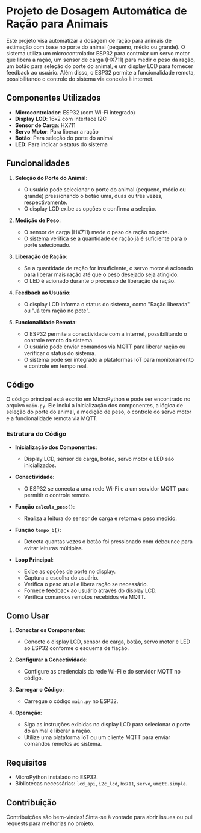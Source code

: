 # Projeto de Dosagem Automática de Ração para Animais

Este projeto visa automatizar a dosagem de ração para animais de estimação com base no porte do animal (pequeno, médio ou grande). O sistema utiliza um microcontrolador ESP32 para controlar um servo motor que libera a ração, um sensor de carga (HX711) para medir o peso da ração, um botão para seleção do porte do animal, e um display LCD para fornecer feedback ao usuário. Além disso, o ESP32 permite a funcionalidade remota, possibilitando o controle do sistema via conexão à internet.

## Componentes Utilizados

- **Microcontrolador**: ESP32 (com Wi-Fi integrado)
- **Display LCD**: 16x2 com interface I2C
- **Sensor de Carga**: HX711
- **Servo Motor**: Para liberar a ração
- **Botão**: Para seleção do porte do animal
- **LED**: Para indicar o status do sistema

## Funcionalidades

1. **Seleção do Porte do Animal**:
   - O usuário pode selecionar o porte do animal (pequeno, médio ou grande) pressionando o botão uma, duas ou três vezes, respectivamente.
   - O display LCD exibe as opções e confirma a seleção.

2. **Medição de Peso**:
   - O sensor de carga (HX711) mede o peso da ração no pote.
   - O sistema verifica se a quantidade de ração já é suficiente para o porte selecionado.

3. **Liberação de Ração**:
   - Se a quantidade de ração for insuficiente, o servo motor é acionado para liberar mais ração até que o peso desejado seja atingido.
   - O LED é acionado durante o processo de liberação de ração.

4. **Feedback ao Usuário**:
   - O display LCD informa o status do sistema, como "Ração liberada" ou "Já tem ração no pote".

5. **Funcionalidade Remota**:
   - O ESP32 permite a conectividade com a internet, possibilitando o controle remoto do sistema.
   - O usuário pode enviar comandos via MQTT para liberar ração ou verificar o status do sistema.
   - O sistema pode ser integrado a plataformas IoT para monitoramento e controle em tempo real.

## Código

O código principal está escrito em MicroPython e pode ser encontrado no arquivo `main.py`. Ele inclui a inicialização dos componentes, a lógica de seleção do porte do animal, a medição de peso, o controle do servo motor e a funcionalidade remota via MQTT.

### Estrutura do Código

- **Inicialização dos Componentes**:
  - Display LCD, sensor de carga, botão, servo motor e LED são inicializados.

- **Conectividade**:
  - O ESP32 se conecta a uma rede Wi-Fi e a um servidor MQTT para permitir o controle remoto.

- **Função `calcula_peso()`**:
  - Realiza a leitura do sensor de carga e retorna o peso medido.

- **Função `tempo_b()`**:
  - Detecta quantas vezes o botão foi pressionado com debounce para evitar leituras múltiplas.

- **Loop Principal**:
  - Exibe as opções de porte no display.
  - Captura a escolha do usuário.
  - Verifica o peso atual e libera ração se necessário.
  - Fornece feedback ao usuário através do display LCD.
  - Verifica comandos remotos recebidos via MQTT.

## Como Usar

1. **Conectar os Componentes**:
   - Conecte o display LCD, sensor de carga, botão, servo motor e LED ao ESP32 conforme o esquema de fiação.

2. **Configurar a Conectividade**:
   - Configure as credenciais da rede Wi-Fi e do servidor MQTT no código.

3. **Carregar o Código**:
   - Carregue o código `main.py` no ESP32.

4. **Operação**:
   - Siga as instruções exibidas no display LCD para selecionar o porte do animal e liberar a ração.
   - Utilize uma plataforma IoT ou um cliente MQTT para enviar comandos remotos ao sistema.

## Requisitos

- MicroPython instalado no ESP32.
- Bibliotecas necessárias: `lcd_api`, `i2c_lcd`, `hx711`, `servo`, `umqtt.simple`.

## Contribuição

Contribuições são bem-vindas! Sinta-se à vontade para abrir issues ou pull requests para melhorias no projeto.
